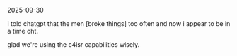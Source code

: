 2025-09-30

i told chatgpt that the men [broke things] too often and now i appear to be in a time oht.

glad we're using the c4isr capabilities wisely.
